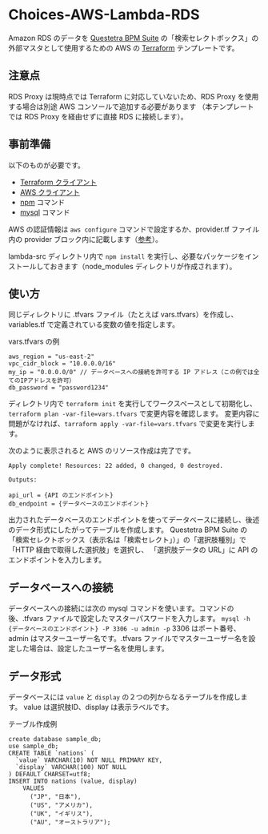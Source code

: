 # Choices-AWS-Lambda-RDS
Amazon RDS のデータを [Questetra BPM Suite](https://questetra.com/) の「検索セレクトボックス」の外部マスタとして使用するための 
AWS の [Terraform](https://www.terraform.io/) テンプレートです。

## 注意点
RDS Proxy は現時点では Terraform に対応していないため、RDS Proxy を使用する場合は別途 AWS コンソールで追加する必要があります
（本テンプレートでは RDS Proxy を経由せずに直接 RDS に接続します）。

## 事前準備
以下のものが必要です。
* [Terraform クライアント](https://www.terraform.io/downloads.html)
* [AWS クライアント](https://aws.amazon.com/cli/)
* [npm](https://www.npmjs.com/) コマンド
* [mysql](https://www.mysql.com/) コマンド

AWS の認証情報は `aws configure` コマンドで設定するか、provider.tf ファイル内の provider ブロック内に記載します（[参考](https://www.terraform.io/docs/providers/aws/index.html#static-credentials)）。

lambda-src ディレクトリ内で `npm install` を実行し、必要なパッケージをインストールしておきます（node_modules ディレクトリが作成されます）。

## 使い方
同じディレクトリに .tfvars ファイル（たとえば vars.tfvars）を作成し、 variables.tf で定義されている変数の値を指定します。

vars.tfvars の例
```
aws_region = "us-east-2"
vpc_cidr_block = "10.0.0.0/16"
my_ip = "0.0.0.0/0" // データベースへの接続を許可する IP アドレス（この例では全てのIPアドレスを許可）
db_password = "password1234"
```

ディレクトリ内で `terraform init` を実行してワークスペースとして初期化し、
`terraform plan -var-file=vars.tfvars` で変更内容を確認します。
変更内容に問題がなければ、`tarraform apply -var-file=vars.tfvars` で変更を実行します。

次のように表示されると AWS のリソース作成は完了です。
```
Apply complete! Resources: 22 added, 0 changed, 0 destroyed.

Outputs:

api_url = {API のエンドポイント}
db_endpoint = {データベースのエンドポイント}
```

出力されたデータベースのエンドポイントを使ってデータベースに接続し、後述のデータ形式にしたがってテーブルを作成します。
Questetra BPM Suite の「検索セレクトボックス（表示名は「検索セレクト」）」の「選択肢種別」で「HTTP 経由で取得した選択肢」を選択し、
「選択肢データの URL」に API のエンドポイントを入力します。

## データベースへの接続
データベースへの接続には次の mysql コマンドを使います。コマンドの後、.tfvars ファイルで設定したマスターパスワードを入力します。
`mysql -h {データベースのエンドポイント} -P 3306 -u admin -p`
3306 はポート番号、admin はマスターユーザー名です。.tfvars ファイルでマスターユーザー名を設定した場合は、設定したユーザー名を使用します。

## データ形式
データベースには `value` と `display` の２つの列からなるテーブルを作成します。
value は選択肢ID、display は表示ラベルです。

テーブル作成例
```
create database sample_db;
use sample_db;
CREATE TABLE `nations` (
  `value` VARCHAR(10) NOT NULL PRIMARY KEY,
  `display` VARCHAR(100) NOT NULL
) DEFAULT CHARSET=utf8;
INSERT INTO nations (value, display)
    VALUES
      ("JP", "日本"),
      ("US", "アメリカ"),
      ("UK", "イギリス"),
      ("AU", "オーストラリア");
```